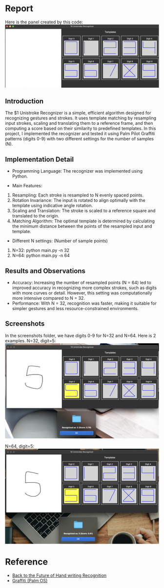 # Report
Here is the panel created by this code:
![Panel](screenshots/panel.png)

## Introduction
The $1 Unistroke Recognizer is a simple, efficient algorithm designed for recognizing gestures and strokes. It uses template matching by resampling input strokes, scaling and translating them to a reference frame, and then computing a score based on their similarity to predefined templates. In this project, I implemented the recognizer and tested it using Palm Pilot Graffiti patterns (digits 0-9) with two different settings for the number of samples (N).

## Implementation Detail
* Programming Language: The recognizer was implemented using Python.
  
* Main Features:
 1. Resampling: Each stroke is resampled to N evenly spaced points.
 2. Rotation Invariance: The input is rotated to align optimally with the template using indicative angle rotation.
 3. Scaling and Translation: The stroke is scaled to a reference square and translated to the origin.
 4. Matching Algorithm: The optimal template is determined by calculating the minimum distance between the points of the resampled input and template.
   
* Different N settings: (Number of sample points)
1. N=32: python main.py -n 32
2. N=64: python main.py -n 64

## Results and Observations
* Accuracy: Increasing the number of resampled points (N = 64) led to improved accuracy in recognizing more complex strokes, such as digits with more curves or detail. However, this setting was computationally more intensive compared to N = 32.
* Performance: With N = 32, recognition was faster, making it suitable for simpler gestures and less resource-constrained environments.

## Screenshots
In the screenshots folder, we have digits 0-9 for N=32 and N=64. Here is 2 examples.
N=32, digit=5:
![32_5](screenshots/N=32/5.png)

N=64, digit=5:
![64_5](screenshots/N=64/5.png)

# Reference
* [Back to the Future of Hand writing Recognition](https://jackschaedler.github.io/handwriting-recognition/)
* [Graffiti (Palm OS)](https://en.wikipedia.org/wiki/Graffiti_(Palm_OS))